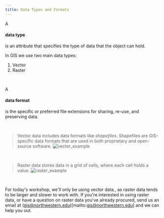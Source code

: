 ```yaml
---
title: Data Types and Formats
---
```


A <h4> data type </h4> is an attribute that specifies the type of data that the object can hold. 

In GIS we use two main data types:
1) Vector  
2) Raster 

<br>

A <h4> data format </h4> is the specific or preferred file extensions for sharing, re-use, and preserving data. 

<br>

> Vector data includes data formats like *shapefiles*. Shapefiles are GIS-specific data formats that are used in both proprietary and open-source software. 
> ![vector_example](/arcgis-online/_posts/vector_examples.png)

<br>

> Raster data stores data in a grid of cells, where each cell holds a value. 
> ![raster_example](/arcgis-online/_posts/raster_examples.png)

<br>

For today's workshop, we'll only be using vector data., as raster data tends to be larger and slower to work with. If you're interested in using raster data, or have a question on raster data you've already procured, send us an email at (gis@northwestern.edu)[mailto:gis@northwestern.edu] and we can help you out. 
